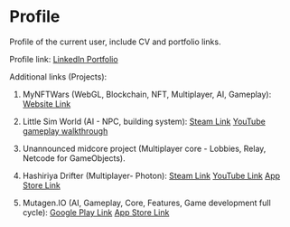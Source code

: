 # Profile
Profile of the current user, include CV and portfolio links.

Profile link:
[LinkedIn Portfolio](https://www.linkedin.com/in/anton-cernyavskiy-8a7995209/details/projects/)

Additional links (Projects):
1. MyNFTWars (WebGL, Blockchain, NFT, Multiplayer, AI, Gameplay):
[Website Link](https://www.mynftwars.com/)

3. Little Sim World (AI - NPC, building system):
[Steam Link](https://store.steampowered.com/app/1429880/Little_Sim_World/)
[YouTube gameplay walkthrough](https://www.youtube.com/watch?v=f4q46HIgAWk)

3. Unannounced midcore project (Multiplayer core - Lobbies, Relay, Netcode for GameObjects).

4. Hashiriya Drifter (Multiplayer- Photon):
[Steam Link](https://store.steampowered.com/app/1336560/Hashiriya_DrifterOnline_Drift_Racing_Multiplayer_DRIFTDRAGRACING/)
[YouTube Link](https://www.youtube.com/watch?v=YnwUhDi3dQk)
[App Store Link](https://apps.apple.com/us/app/hashiriya-drifter-car-games/id1467291840)

 5. Mutagen.IO (AI, Gameplay, Core, Features, Game development full cycle):
[Google Play Link](https://play.google.com/store/apps/details?id=com.riloat.mutagen&hl=en_US)
[App Store Link](https://apps.apple.com/us/app/mutagen-io/id1660289707)
